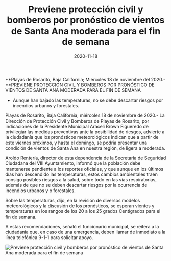 ﻿---
layout: blog
title: "Previene protección civil y bomberos por pronóstico de vientos de Santa Ana moderada para el fin de semana"
date:   2020-11-18
categories: rosarito
permalink: /:categories/:title:output_ext
image: /img/cnr/previene-proteccion-civil-y-bomberos-por-pronostico-de-vientos-de-santa-ana-moderada-para-el-fin-de-semana.jpg
alt: "Rosarito Centro"
autor: "CNR Noticias - Canal 73"
---


**Playas de Rosarito, Baja California;  Miércoles 18 de noviembre del 2020.-**PREVIENE PROTECCIÓN CIVIL Y BOMBEROS POR PRONÓSTICO DE VIENTOS DE SANTA ANA MODERADA PARA EL FIN DE SEMANA


* Aunque han bajado las temperaturas, no se debe descartar riesgos por incendios urbanos y forestales.


Playas de Rosarito, Baja California; miércoles 18 de noviembre de 2020.- La Dirección de Protección Civil y Bomberos de Playas de Rosarito, por indicaciones de la Presidente Municipal Araceli Brown Figueredo de privilegiar las medidas preventivas ante la posibilidad de riesgos, advierte a la ciudadanía que los pronósticos meteorológicos indican que a partir de este viernes próximos, y hasta el domingo, se podría presentar una condición de vientos de Santa Ana en nuestra región, de ligera a moderada.


Aroldo Rentería, director de esta dependencia de la Secretaría de Seguridad Ciudadana del VIII Ayuntamiento, informó que la población debe mantenerse pendiente a los reportes oficiales, y que aunque en los últimos días han descendido las temperaturas, estos cambios ambientales traen consigo posibles riesgos a la salud, sobre todo en las vías respiratorias, además de que no se deben descartar riesgos por la ocurrencia de incendios urbanos y o forestales.


Sobre las temperaturas, dijo, en la revisión de diversos modelos meteorológicos y la discusión de los pronósticos, se esperan vientos y temperaturas en los rangos de los 20 a los 25 grados Centígrados para el fin de semana.


A estas recomendaciones, señaló el funcionario municipal, se reitera a la ciudadanía que, en caso de una emergencia, deben llamar de inmediato a la línea telefónica 9-1-1 para solicitar apoyo.

<div id="carouselExampleSlidesOnly" class="carousel slide" data-ride="carousel">
  <div class="carousel-inner">
    <div class="carousel-item active">
       <img class="d-block w-100" src="/img/cnr/previene-proteccion-civil-y-bomberos-por-pronostico-de-vientos-de-santa-ana-moderada-para-el-fin-de-semana.jpg" loading="lazy"  alt="Previene protección civil y bomberos por pronóstico de vientos de Santa Ana moderada para el fin de semana">
    </div>          
  </div>
</div>